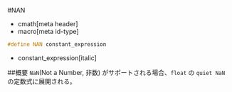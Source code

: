 #NAN
* cmath[meta header]
* macro[meta id-type]

```cpp
#define NAN constant_expression
```
* constant_expression[italic]

##概要
`NaN`(Not a Number, 非数) がサポートされる場合、`float` の `quiet NaN` の定数式に展開される。

